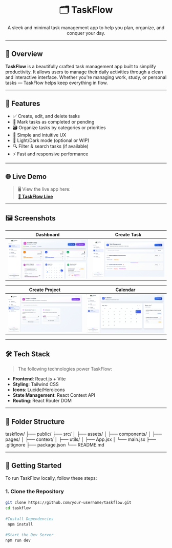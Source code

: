 <h1 align="center">🗂️ TaskFlow</h1>

<p align="center">
  A sleek and minimal task management app to help you plan, organize, and conquer your day.
</p>

---

## 📌 Overview

**TaskFlow** is a beautifully crafted task management app built to simplify productivity. It allows users to manage their daily activities through a clean and interactive interface. Whether you're managing work, study, or personal tasks — TaskFlow helps keep everything in flow.

---

## 🚀 Features

- ✅ Create, edit, and delete tasks
- 📌 Mark tasks as completed or pending
- 🗃️ Organize tasks by categories or priorities
- 🧠 Simple and intuitive UX
- 🌙 Light/Dark mode (optional or WIP)
- 🔍 Filter & search tasks (if available)
- ⚡ Fast and responsive performance

---

## 🌐 Live Demo

> 🖥️ View the live app here:  
**[🔗 TaskFlow Live](https://taskflow-seven-rho.vercel.app/)**

---

## 🖼️ Screenshots

| Dashboard                             | Create Task                            |
|---------------------------------------|----------------------------------------|
| ![Dashboard](screenshots/dashboard.png) | ![Create Task](screenshots/tasks.png)  |

| Create Project                        | Calendar                               |
|---------------------------------------|----------------------------------------|
| ![Create Project](screenshots/projects.png) | ![Calendar](screenshots/calendar.png)  |

---

## 🛠️ Tech Stack

> The following technologies power TaskFlow:

- **Frontend**: React.js + Vite
- **Styling**: Tailwind CSS
- **Icons**: Lucide/Heroicons
- **State Management**: React Context API
- **Routing**: React Router DOM

---

## 📁 Folder Structure

taskflow/
├── public/
├── src/
│ ├── assets/
│ ├── components/
│ ├── pages/
│ ├── context/
│ ├── utils/
│ ├── App.jsx
│ └── main.jsx
├── .gitignore
├── package.json
└── README.md


---

## 🧪 Getting Started

To run TaskFlow locally, follow these steps:

### 1. Clone the Repository

```bash
git clone https://github.com/your-username/taskflow.git
cd taskflow

#Install Dependencies
 npm install

#Start the Dev Server
npm run dev
